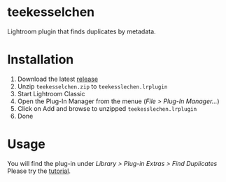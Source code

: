 # teekesselchen

Lightroom plugin that finds duplicates by metadata.

# Installation

1. Download the latest [release](https://github.com/fuxs/teekesselchen/releases/tag/1.8.1)
2. Unzip `teekesselchen.zip` to `teekesslechen.lrplugin`
3. Start Lightroom Classic
4. Open the Plug-In Manager from the menue (_File > Plug-In Manager..._)
5. Click on Add and browse to unzipped `teekesslechen.lrplugin`
6. Done

# Usage

You will find the plug-in under _Library > Plug-in Extras > Find Duplicates_
Please try the [tutorial](https://www.bungenstock.de/teekesselchen/doc/v1/en/tutorial.php).
